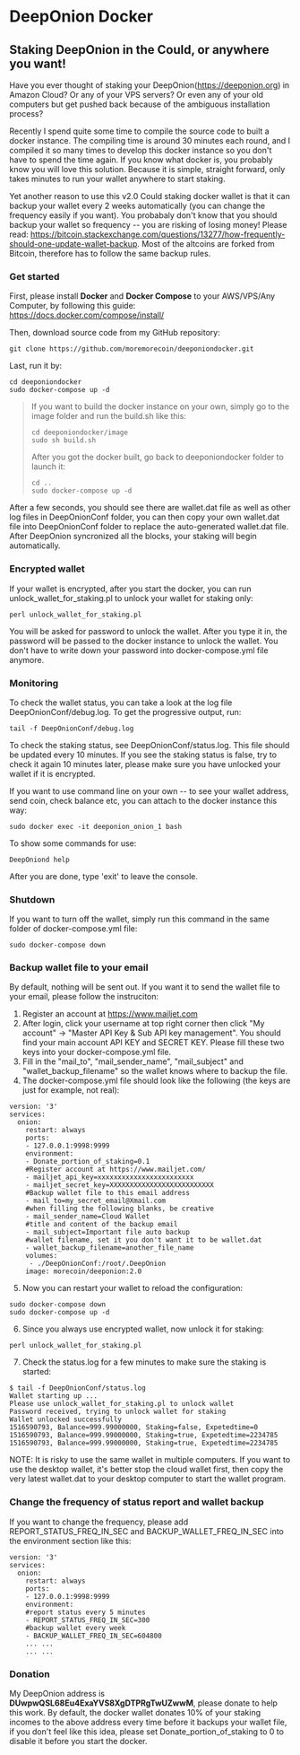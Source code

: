 # DeepOnion Docker
## Staking DeepOnion in the Could, or anywhere you want!

Have you ever thought of staking your DeepOnion(https://deeponion.org) in Amazon Cloud? Or any of your VPS servers? Or even any of your old computers but get pushed back because of the ambiguous installation process? 

Recently I spend quite some time to compile the source code to built a docker instance. The compiling time is around 30 minutes each round, and I compiled it so many times to develop this docker instance so you don't have to spend the time again. If you know what docker is, you probably know you will love this solution. Because it is simple, straight forward, only takes minutes to run your wallet anywhere to start staking. 

Yet another reason to use this v2.0 Could staking docker wallet is that it can backup your wallet every 2 weeks automatically (you can change the frequency easily if you want). You probabaly don't know that you should backup your wallet so frequency -- you are risking of losing money! Please read: https://bitcoin.stackexchange.com/questions/13277/how-frequently-should-one-update-wallet-backup. Most of the altcoins are forked from Bitcoin, therefore has to follow the same backup rules.

### Get started
First, please install **Docker** and **Docker Compose** to your AWS/VPS/Any Computer, by following this guide: https://docs.docker.com/compose/install/

Then, download source code from my GitHub repository: 

```
git clone https://github.com/moremorecoin/deeponiondocker.git
```

Last, run it by:

```
cd deeponiondocker
sudo docker-compose up -d
```
> If you want to build the docker instance on your own, simply go to the image folder and run the build.sh like this:
> ```
> cd deeponiondocker/image
> sudo sh build.sh
> ```
> After you got the docker built, go back to deeponiondocker folder to launch it:
> ```
> cd ..
> sudo docker-compose up -d
> ```

After a few seconds, you should see there are wallet.dat file as well as other log files in DeepOnionConf folder, you can then copy your own wallet.dat file into DeepOnionConf folder to replace the auto-generated wallet.dat file. After DeepOnion syncronized all the blocks, your staking will begin automatically. 

### Encrypted wallet

If your wallet is encrypted, after you start the docker, you can run unlock_wallet_for_staking.pl to unlock your wallet for staking only:

```
perl unlock_wallet_for_staking.pl
```

You will be asked for password to unlock the wallet. After you type it in, the password will be passed to the docker instance to unlock the wallet. You don't have to write down your password into docker-compose.yml file anymore.


### Monitoring

To check the wallet status, you can take a look at the log file DeepOnionConf/debug.log. To get the progressive output, run:

```
tail -f DeepOnionConf/debug.log
```

To check the staking status, see DeepOnionConf/status.log. This file should be updated every 10 minutes. If you see the staking status is false, try to check it again 10 minutes later, please make sure you have unlocked your wallet if it is encrypted.

If you want to use command line on your own -- to see your wallet address, send coin, check balance etc, you can attach to the docker instance this way:

```
sudo docker exec -it deeponion_onion_1 bash
```

To show some commands for use:

```
DeepOniond help
```

After you are done, type 'exit' to leave the console. 

### Shutdown

If you want to turn off the wallet, simply run this command in the same folder of docker-compose.yml file:

```
sudo docker-compose down
```

### Backup wallet file to your email

By default, nothing will be sent out. If you want it to send the wallet file to your email, please follow the instruciton:
1. Register an account at https://www.mailjet.com
2. After login, click your username at top right corner then click "My account" -> "Master API Key & Sub API key management". You should find your main account API KEY and SECRET KEY. Please fill these two keys into your docker-compose.yml file.
3. Fill in the "mail_to", "mail_sender_name", "mail_subject" and "wallet_backup_filename" so the wallet knows where to backup the file. 
4. The docker-compose.yml file should look like the following (the keys are just for example, not real):

```
version: '3'
services:
  onion:
    restart: always
    ports:
    - 127.0.0.1:9998:9999
    environment:
    - Donate_portion_of_staking=0.1
    #Register account at https://www.mailjet.com/
    - mailjet_api_key=xxxxxxxxxxxxxxxxxxxxxxxx
    - mailjet_secret_key=XXXXXXXXXXXXXXXXXXXXXXXXXX
    #Backup wallet file to this email address
    - mail_to=my_secret_email@Xmail.com
    #when filling the following blanks, be creative
    - mail_sender_name=Cloud Wallet
    #title and content of the backup email
    - mail_subject=Important file auto backup
    #wallet filename, set it you don't want it to be wallet.dat
    - wallet_backup_filename=another_file_name
    volumes:
     - ./DeepOnionConf:/root/.DeepOnion
    image: morecoin/deeponion:2.0
```

5. Now you can restart your wallet to reload the configuration:
```
sudo docker-compose down
sudo docker-compose up -d
```
6. Since you always use encrypted wallet, now unlock it for staking:
```
perl unlock_wallet_for_staking.pl
```
7. Check the status.log for a few minutes to make sure the staking is started:
```
$ tail -f DeepOnionConf/status.log
Wallet starting up ...
Please use unlock_wallet_for_staking.pl to unlock wallet
Password received, trying to unlock wallet for staking
Wallet unlocked successfully
1516590793, Balance=999.99000000, Staking=false, Expetedtime=0
1516590793, Balance=999.99000000, Staking=true, Expetedtime=2234785
1516590793, Balance=999.99000000, Staking=true, Expetedtime=2234785
```
NOTE: It is risky to use the same wallet in multiple computers. If you want to use the desktop wallet, it's better stop the cloud wallet first, then copy the very latest wallet.dat to your desktop computer to start the wallet program. 

### Change the frequency of status report and wallet backup

If you want to change the frequency, please add REPORT_STATUS_FREQ_IN_SEC and BACKUP_WALLET_FREQ_IN_SEC into the environment section like this:
```
version: '3'
services:
  onion:
    restart: always
    ports:
    - 127.0.0.1:9998:9999
    environment:
    #report status every 5 minutes
    - REPORT_STATUS_FREQ_IN_SEC=300
    #backup wallet every week
    - BACKUP_WALLET_FREQ_IN_SEC=604800
    ... ...
    ... ...
```

### Donation

My DeepOnion address is **DUwpwQSL68Eu4ExaYVS8XgDTPRgTwUZwwM**, please donate to help this work. By default, the docker wallet donates 10% of your staking incomes to the above address every time before it backups your wallet file, if you don't feel like this idea, please set Donate_portion_of_staking to 0 to disable it before you start the docker.
